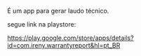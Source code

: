 É um app para gerar laudo técnico.

segue link na playstore:

https://play.google.com/store/apps/details?id=com.ireny.warrantyreport&hl=pt_BR
